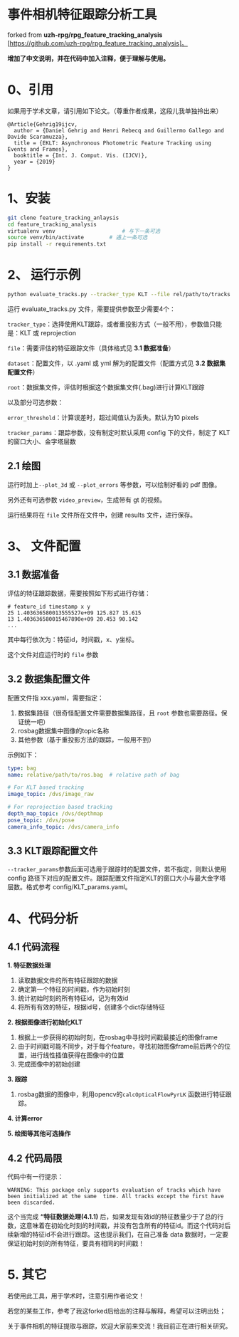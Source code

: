 # 事件相机特征跟踪分析工具

forked from **uzh-rpg/rpg_feature_tracking_analysis** [https://github.com/uzh-rpg/rpg_feature_tracking_analysis]。

**增加了中文说明，并在代码中加入注释，便于理解与使用。**



# 0、引用

如果用于学术文章，请引用如下论文。（尊重作者成果，这段儿我单独拎出来）

```
@Article{Gehrig19ijcv,
  author = {Daniel Gehrig and Henri Rebecq and Guillermo Gallego and Davide Scaramuzza},
  title = {EKLT: Asynchronous Photometric Feature Tracking using Events and Frames},
  booktitle = {Int. J. Comput. Vis. (IJCV)},
  year = {2019}
}
```



# 1、安装

```bash
git clone feature_tracking_anlaysis
cd feature_tracking_analysis
virtualenv venv					    # 与下一条可选
source venv/bin/activate		# 遇上一条可选
pip install -r requirements.txt
```



# 2、 运行示例

```bash
python evaluate_tracks.py --tracker_type KLT --file rel/path/to/tracks.txt --dataset rel/path/to/dataset.yaml --root path/where/to/find.bag
```

运行 evaluate_tracks.py 文件，需要提供参数至少需要4个：

`tracker_type`：选择使用KLT跟踪，或者重投影方式（一般不用），参数值只能是：KLT 或 reprojection

`file`：需要评估的特征跟踪文件（具体格式见 **3.1 数据准备**）

`dataset`：配置文件，以 .yaml 或 yml 解为的配置文件（配置方式见 **3.2 数据集配置文件**）

`root`：数据集文件，评估时根据这个数据集文件(.bag)进行计算KLT跟踪

以及部分可选参数：

`error_threshold`：计算误差时，超过阈值认为丢失。默认为10 pixels

`tracker_params`：跟踪参数，没有制定时默认采用 config 下的文件，制定了 KLT 的窗口大小、金字塔层数

## 2.1 绘图

运行时加上`--plot_3d` 或 `--plot_errors` 等参数，可以绘制好看的 pdf 图像。

另外还有可选参数 `video_preview`，生成带有 gt 的视频。

运行结果将在 `file` 文件所在文件中，创建 results 文件，进行保存。



# 3、 文件配置

## 3.1 数据准备

评估的特征跟踪数据，需要按照如下形式进行存储：

```
# feature_id timestamp x y
25 1.403636580013555527e+09 125.827 15.615 
13 1.403636580015467890e+09 20.453 90.142 
...
```

其中每行依次为：特征id，时间戳，x、y坐标。

这个文件对应运行时的 `file` 参数

## 3.2 数据集配置文件

配置文件指 xxx.yaml，需要指定：

1. 数据集路径（很奇怪配置文件需要数据集路径，且 `root` 参数也需要路径。保证统一吧）
2. rosbag数据集中图像的topic名称
3. 其他参数（基于重投影方法的跟踪，一般用不到）

示例如下：

```yaml
type: bag
name: relative/path/to/ros.bag  # relative path of bag

# For KLT based tracking 
image_topic: /dvs/image_raw  

# For reprojection based tracking
depth_map_topic: /dvs/depthmap
pose_topic: /dvs/pose
camera_info_topic: /dvs/camera_info
```

## 3.3 KLT跟踪配置文件

`--tracker_params`参数后面可选用于跟踪时的配置文件，若不指定，则默认使用 config 路径下对应的配置文件。跟踪配置文件指定KLT的窗口大小与最大金字塔层数。格式参考 config/KLT_params.yaml。



# 4、代码分析

## 4.1 代码流程

**1. 特征数据处理**

1. 读取数据文件的所有特征跟踪的数据
2. 确定第一个特征的时间戳，作为初始时刻
3. 统计初始时刻的所有特征id，记为有效id
4. 将所有有效的特征，根据id号，创建多个dict存储特征

**2. 根据图像进行初始化KLT**

1. 根据上一步获得的初始时刻，在rosbag中寻找时间戳最接近的图像frame
2. 由于时间戳可能不同步，对于每个feature，寻找初始图像frame前后两个的位置，进行线性插值获得在图像中的位置
3. 完成图像中的初始创建

**3. 跟踪**

1. rosbag数据的图像中，利用opencv的`calcOpticalFlowPyrLK` 函数进行特征跟踪。

**4. 计算error**

**5. 绘图等其他可选操作**



## 4.2 代码局限

代码中有一行提示：

```
WARNING: This package only supports evaluation of tracks which have been initialized at the same  time. All tracks except the first have been discarded.
```

这个当完成 **“特征数据处理(4.1.1)** 后，如果发现有效id的特征数量少于了总的行数，这意味着在初始化时刻的时间戳，并没有包含所有的特征id。而这个代码对后续新增的特征id不会进行跟踪。这也提示我们，在自己准备 data 数据时，一定要保证初始时刻的所有特征，要具有相同的时间戳！ 



# 5. 其它

若使用此工具，用于学术时，注意引用作者论文！

若您的某些工作，参考了我这forked后给出的注释与解释，希望可以注明出处；

关于事件相机的特征提取与跟踪，欢迎大家前来交流！我目前正在进行相关研究。


